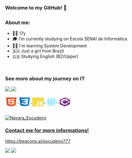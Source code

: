 ### Welcome to my GitHub! 💖

##

### About me:

- 👩‍💻 17y
- 🎓 I’m currently studying on Escola SENAI de Informática
- 👩‍🎓 I'm learning System Development
- 🇧🇷 Just a girl from Brazil
- 🇬🇧 Studying English (B2/Upper)

<img src="https://media4.giphy.com/media/pjwHYT6a3MdggZlvrk/giphy.gif?cid=ecf05e47v7nsbf8tk3iocwpgruag8fs7dhptch1pr8kbpxf5&amp;rid=giphy.gif&amp;ct=g" alt="internet computer GIF by Cartoon Network EMEA" style="width: 500px; height: 281.25px; left: 0px; top: 0px; opacity: 0;">

### See more about my journey on IT
<div>
  <a href="https://github.com/escudeiro777>
<div>  
  <a href="https://github.com/escudeiro777">
      <img height="180em" src="https://github-readme-stats.vercel.app/api?username=escudeiro777&show_icons=true&theme=tokyonight&include_all_commits=true&count_private=true"/>
  <img height="180em" src="https://github-readme-stats.vercel.app/api/top-langs/?username=escudeiro777&layout=compact&langs_count=7&theme=tokyonight"/>
                                                                                                                                                     
</div>
                                                                                                                                                     
<div style="display: inline_block"><br>
  <img align="center" alt="HTML" height="30" width="40" src="https://raw.githubusercontent.com/devicons/devicon/master/icons/html5/html5-original.svg">
  <img align="center" alt="CSS" height="30" width="40" src="https://raw.githubusercontent.com/devicons/devicon/master/icons/css3/css3-original.svg">
  <img align="center" alt="Js" height="30" width="40" src="https://raw.githubusercontent.com/devicons/devicon/master/icons/javascript/javascript-plain.svg">
  <img align="center" alt="React" height="30" width="40" src="https://raw.githubusercontent.com/devicons/devicon/master/icons/react/react-original.svg">
  <img align="center" alt="Csharp" height="30" width="40" src="https://raw.githubusercontent.com/devicons/devicon/master/icons/csharp/csharp-original.svg">
   
   ##
                                                                                                                                                     
<p>
<img src="https://komarev.com/ghpvc/?username=escudeiro777&label=Profile%20views&color=blueviolet&style=flat" alt="Nayara_Escudeiro"/>
</p>
                                                                                                                                    
 ### Contact me for more informations! 
https://beacons.ai/escudeiro777
                                                                                                                                    
<a href = "mailto:nanaescudeiro2015@gmail.com"><img src="https://img.shields.io/badge/-Gmail-%23333?style=for-the-badge&logo=gmail&logoColor=white" target="_blank"></a>
<a href="https://www.linkedin.com/in/nayara-nogueira-escudeiro-do-nascimento-13a076202/" target="_blank"><img src="https://img.shields.io/badge/-LinkedIn-%230077B5?style=for-the-badge&logo=linkedin&logoColor=white" target="_blank"></a> 

<img src="https://media0.giphy.com/media/l378BzHA5FwWFXVSg/giphy.gif?cid=ecf05e47304ftcekmesx1pxltuav51simpcbar8bp19vna42&amp;rid=giphy.gif&amp;ct=g" alt="Scared Rick And Morty GIF by Adult Swim" style="width: 500px; height: 281.25px; left: 0px; top: 0px; opacity: 0;">
